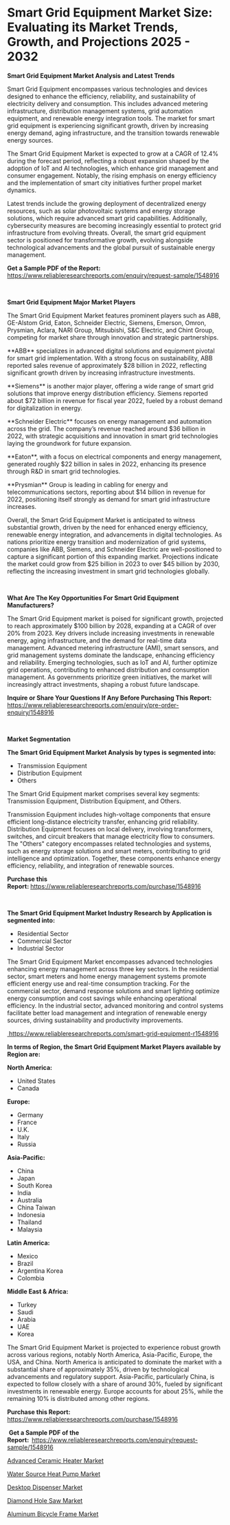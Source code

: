 <p><h1>Smart Grid Equipment Market Size: Evaluating its Market Trends, Growth, and Projections 2025 - 2032</h1></p><p><strong>Smart Grid Equipment Market Analysis and Latest Trends</strong></p>
<p><p>Smart Grid Equipment encompasses various technologies and devices designed to enhance the efficiency, reliability, and sustainability of electricity delivery and consumption. This includes advanced metering infrastructure, distribution management systems, grid automation equipment, and renewable energy integration tools. The market for smart grid equipment is experiencing significant growth, driven by increasing energy demand, aging infrastructure, and the transition towards renewable energy sources. </p><p>The Smart Grid Equipment Market is expected to grow at a CAGR of 12.4% during the forecast period, reflecting a robust expansion shaped by the adoption of IoT and AI technologies, which enhance grid management and consumer engagement. Notably, the rising emphasis on energy efficiency and the implementation of smart city initiatives further propel market dynamics. </p><p>Latest trends include the growing deployment of decentralized energy resources, such as solar photovoltaic systems and energy storage solutions, which require advanced smart grid capabilities. Additionally, cybersecurity measures are becoming increasingly essential to protect grid infrastructure from evolving threats. Overall, the smart grid equipment sector is positioned for transformative growth, evolving alongside technological advancements and the global pursuit of sustainable energy management.</p></p>
<p><strong>Get a Sample PDF of the Report:&nbsp;</strong> <a href="https://www.reliableresearchreports.com/enquiry/request-sample/1548916?utm_campaign=9&utm_medium=2&utm_source=Github&utm_content=ia&utm_term=20022025&utm_id=smart-grid-equipment">https://www.reliableresearchreports.com/enquiry/request-sample/1548916</a></p>
<p>&nbsp;</p>
<p><strong>Smart Grid Equipment Major Market Players</strong></p>
<p><p>The Smart Grid Equipment Market features prominent players such as ABB, GE-Alstom Grid, Eaton, Schneider Electric, Siemens, Emerson, Omron, Prysmian, Aclara, NARI Group, Mitsubishi, S&C Electric, and Chint Group, competing for market share through innovation and strategic partnerships.</p><p>**ABB** specializes in advanced digital solutions and equipment pivotal for smart grid implementation. With a strong focus on sustainability, ABB reported sales revenue of approximately $28 billion in 2022, reflecting significant growth driven by increasing infrastructure investments.</p><p>**Siemens** is another major player, offering a wide range of smart grid solutions that improve energy distribution efficiency. Siemens reported about $72 billion in revenue for fiscal year 2022, fueled by a robust demand for digitalization in energy.</p><p>**Schneider Electric** focuses on energy management and automation across the grid. The company’s revenue reached around $36 billion in 2022, with strategic acquisitions and innovation in smart grid technologies laying the groundwork for future expansion.</p><p>**Eaton**, with a focus on electrical components and energy management, generated roughly $22 billion in sales in 2022, enhancing its presence through R&D in smart grid technologies.</p><p>**Prysmian** Group is leading in cabling for energy and telecommunications sectors, reporting about $14 billion in revenue for 2022, positioning itself strongly as demand for smart grid infrastructure increases.</p><p>Overall, the Smart Grid Equipment Market is anticipated to witness substantial growth, driven by the need for enhanced energy efficiency, renewable energy integration, and advancements in digital technologies. As nations prioritize energy transition and modernization of grid systems, companies like ABB, Siemens, and Schneider Electric are well-positioned to capture a significant portion of this expanding market. Projections indicate the market could grow from $25 billion in 2023 to over $45 billion by 2030, reflecting the increasing investment in smart grid technologies globally.</p></p>
<p>&nbsp;</p>
<p><strong>What Are The Key Opportunities For Smart Grid Equipment Manufacturers?</strong></p>
<p><p>The Smart Grid Equipment market is poised for significant growth, projected to reach approximately $100 billion by 2028, expanding at a CAGR of over 20% from 2023. Key drivers include increasing investments in renewable energy, aging infrastructure, and the demand for real-time data management. Advanced metering infrastructure (AMI), smart sensors, and grid management systems dominate the landscape, enhancing efficiency and reliability. Emerging technologies, such as IoT and AI, further optimize grid operations, contributing to enhanced distribution and consumption management. As governments prioritize green initiatives, the market will increasingly attract investments, shaping a robust future landscape.</p></p>
<p><strong>Inquire or Share Your Questions If Any Before Purchasing This Report:</strong> <a href="https://www.reliableresearchreports.com/enquiry/pre-order-enquiry/1548916?utm_campaign=9&utm_medium=2&utm_source=Github&utm_content=ia&utm_term=20022025&utm_id=smart-grid-equipment">https://www.reliableresearchreports.com/enquiry/pre-order-enquiry/1548916</a></p>
<p>&nbsp;</p>
<p><strong>Market Segmentation</strong></p>
<p><strong>The Smart Grid Equipment Market Analysis by types is segmented into:</strong></p>
<p><ul><li>Transmission Equipment</li><li>Distribution Equipment</li><li>Others</li></ul></p>
<p><p>The Smart Grid Equipment market comprises several key segments: Transmission Equipment, Distribution Equipment, and Others. </p><p>Transmission Equipment includes high-voltage components that ensure efficient long-distance electricity transfer, enhancing grid reliability. Distribution Equipment focuses on local delivery, involving transformers, switches, and circuit breakers that manage electricity flow to consumers. The "Others" category encompasses related technologies and systems, such as energy storage solutions and smart meters, contributing to grid intelligence and optimization. Together, these components enhance energy efficiency, reliability, and integration of renewable sources.</p></p>
<p><strong>Purchase this Report:&nbsp;</strong><a href="https://www.reliableresearchreports.com/purchase/1548916?utm_campaign=9&utm_medium=2&utm_source=Github&utm_content=ia&utm_term=20022025&utm_id=smart-grid-equipment">https://www.reliableresearchreports.com/purchase/1548916</a></p>
<p>&nbsp;</p>
<p><strong>The Smart Grid Equipment Market Industry Research by Application is segmented into:</strong></p>
<p><ul><li>Residential Sector</li><li>Commercial Sector</li><li>Industrial Sector</li></ul></p>
<p><p>The Smart Grid Equipment Market encompasses advanced technologies enhancing energy management across three key sectors. In the residential sector, smart meters and home energy management systems promote efficient energy use and real-time consumption tracking. For the commercial sector, demand response solutions and smart lighting optimize energy consumption and cost savings while enhancing operational efficiency. In the industrial sector, advanced monitoring and control systems facilitate better load management and integration of renewable energy sources, driving sustainability and productivity improvements.</p></p>
<p><a href="https://www.reliableresearchreports.com/smart-grid-equipment-r1548916?utm_campaign=9&utm_medium=2&utm_source=Github&utm_content=ia&utm_term=20022025&utm_id=smart-grid-equipment">&nbsp;https://www.reliableresearchreports.com/smart-grid-equipment-r1548916</a></p>
<p><strong>In terms of Region, the Smart Grid Equipment Market Players available by Region are:</strong></p>
<p>
    <p> <strong> North America: </strong>
        <ul>
            <li>United States</li>
            <li>Canada</li>
        </ul>
        </p> 
    <p> <strong> Europe: </strong>
        <ul>
            <li>Germany</li>
            <li>France</li>
            <li>U.K.</li>
            <li>Italy</li>
            <li>Russia</li>
        </ul>
        </p> 
    <p> <strong> Asia-Pacific: </strong>
        <ul>
            <li>China</li>
            <li>Japan</li>
            <li>South Korea</li>
            <li>India</li>
            <li>Australia</li>
            <li>China Taiwan</li>
            <li>Indonesia</li>
            <li>Thailand</li>
            <li>Malaysia</li>
        </ul>
        </p> 
    <p> <strong> Latin America: </strong>
        <ul>
            <li>Mexico</li>
            <li>Brazil</li>
            <li>Argentina Korea</li>
            <li>Colombia</li>
        </ul>
        </p> 
    <p> <strong> Middle East & Africa: </strong>
        <ul>
            <li>Turkey</li>
            <li>Saudi</li>
            <li>Arabia</li>
            <li>UAE</li>
            <li>Korea</li>
        </ul>
    </p>
    </p>
<p><p>The Smart Grid Equipment Market is projected to experience robust growth across various regions, notably North America, Asia-Pacific, Europe, the USA, and China. North America is anticipated to dominate the market with a substantial share of approximately 35%, driven by technological advancements and regulatory support. Asia-Pacific, particularly China, is expected to follow closely with a share of around 30%, fueled by significant investments in renewable energy. Europe accounts for about 25%, while the remaining 10% is distributed among other regions.</p></p>
<p><strong>Purchase this Report: </strong><a href="https://www.reliableresearchreports.com/purchase/1548916?utm_campaign=9&utm_medium=2&utm_source=Github&utm_content=ia&utm_term=20022025&utm_id=smart-grid-equipment">https://www.reliableresearchreports.com/purchase/1548916</a></p>
<p>&nbsp;<strong>Get a Sample PDF of the Report:&nbsp;&nbsp;</strong><a href="https://www.reliableresearchreports.com/enquiry/request-sample/1548916?utm_campaign=9&utm_medium=2&utm_source=Github&utm_content=ia&utm_term=20022025&utm_id=smart-grid-equipment">https://www.reliableresearchreports.com/enquiry/request-sample/1548916</a></p>
<p><strong></strong></p>
<p><p><a href="https://github.com/paljuhubeyde/Market-Research-Report-List-1/blob/main/advanced-ceramic-heater-market.md?utm_campaign=9&utm_medium=2&utm_source=Github&utm_content=ia&utm_term=20022025&utm_id=smart-grid-equipment">Advanced Ceramic Heater Market</a></p><p><a href="https://github.com/buqjavesora/Market-Research-Report-List-1/blob/main/water-source-heat-pump-market.md?utm_campaign=9&utm_medium=2&utm_source=Github&utm_content=ia&utm_term=20022025&utm_id=smart-grid-equipment">Water Source Heat Pump Market</a></p><p><a href="https://github.com/savannabyun726/Market-Research-Report-List-1/blob/main/desktop-dispenser-market.md?utm_campaign=9&utm_medium=2&utm_source=Github&utm_content=ia&utm_term=20022025&utm_id=smart-grid-equipment">Desktop Dispenser Market</a></p><p><a href="https://github.com/iwciasylvya/Market-Research-Report-List-1/blob/main/diamond-hole-saw-market.md?utm_campaign=9&utm_medium=2&utm_source=Github&utm_content=ia&utm_term=20022025&utm_id=smart-grid-equipment">Diamond Hole Saw Market</a></p><p><a href="https://github.com/vilolakoreni/Market-Research-Report-List-1/blob/main/aluminum-bicycle-frame-market.md?utm_campaign=9&utm_medium=2&utm_source=Github&utm_content=ia&utm_term=20022025&utm_id=smart-grid-equipment">Aluminum Bicycle Frame Market</a></p></p>
